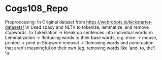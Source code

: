 # Cogs108_Repo
 
Preprocessing: \n
Original dataset from https://webrobots.io/kickstarter-datasets/ \n
Used spacy and NLTK to tokenize, lemmatize, and remove stopwords. \n 
  Tokeization -> Break up sentences into individual words \n
  Lemmatization -> Reducing words to their base words, e.g. mice -> mouse, printed -> print \n
  Stopword removal -> Removing words and punctuation that aren't meaningful on their own (eg, removing words like 'and, to, the') \n
